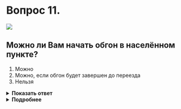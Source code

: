 # Вопрос 11.

![](https://s.drom.ru/i24227/pdd/tickets/2016/1542608618.jpg)

## Можно ли Вам начать обгон в населённом пункте?

1. Можно
2. Можно, если обгон будет завершен до переезда
3. Нельзя

<details>
<summary><b>Показать ответ</b></summary>
Правильный ответ: 3
</details>
<details>
<summary><b>Подробнее</b></summary>
Обгон на железнодорожных переездах и ближе, чем за 100 м перед ними, запрещён. Трактор согласно знаку 1.2 «Железнодорожной переезд без шлагбаума», который в населённом пункте устанавливается за 50-100 м, находится уже в зоне запрещения обгона. Теперь начать обгон сможете только за железнодорожным переездом.
(«Дорожные знаки», пункт 11.4 ПДД)
</details>